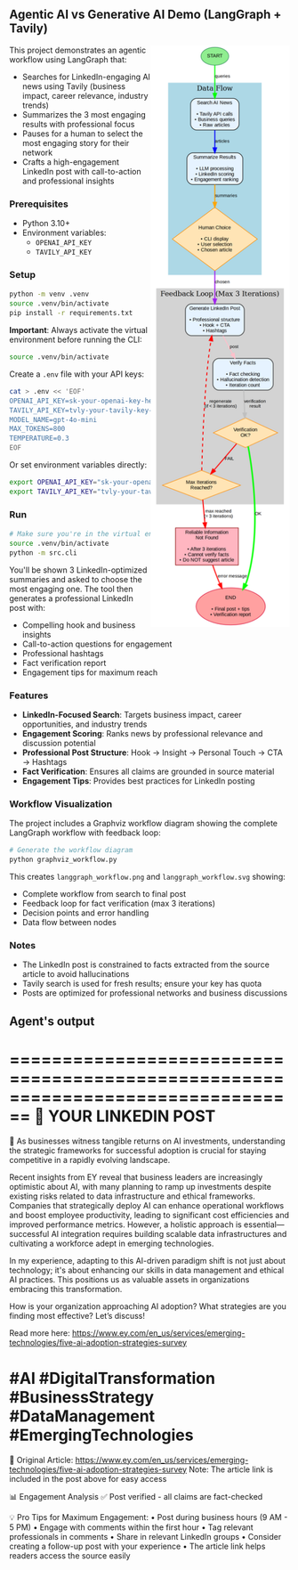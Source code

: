 ## Agentic AI vs Generative AI Demo (LangGraph + Tavily)

<img src="langgraph_workflow.png" alt="DAG" width="250" align="right">

This project demonstrates an agentic workflow using LangGraph that:
- Searches for LinkedIn-engaging AI news using Tavily (business impact, career relevance, industry trends)
- Summarizes the 3 most engaging results with professional focus
- Pauses for a human to select the most engaging story for their network
- Crafts a high-engagement LinkedIn post with call-to-action and professional insights

### Prerequisites
- Python 3.10+
- Environment variables:
  - `OPENAI_API_KEY`
  - `TAVILY_API_KEY`

### Setup
```bash
python -m venv .venv
source .venv/bin/activate
pip install -r requirements.txt
```

**Important**: Always activate the virtual environment before running the CLI:
```bash
source .venv/bin/activate
```

Create a `.env` file with your API keys:
```bash
cat > .env << 'EOF'
OPENAI_API_KEY=sk-your-openai-key-here
TAVILY_API_KEY=tvly-your-tavily-key-here
MODEL_NAME=gpt-4o-mini
MAX_TOKENS=800
TEMPERATURE=0.3
EOF
```

Or set environment variables directly:
```bash
export OPENAI_API_KEY="sk-your-openai-key-here"
export TAVILY_API_KEY="tvly-your-tavily-key-here"
```

### Run
```bash
# Make sure you're in the virtual environment
source .venv/bin/activate
python -m src.cli
```
You'll be shown 3 LinkedIn-optimized summaries and asked to choose the most engaging one. The tool then generates a professional LinkedIn post with:
- Compelling hook and business insights
- Call-to-action questions for engagement
- Professional hashtags
- Fact verification report
- Engagement tips for maximum reach

### Features
- **LinkedIn-Focused Search**: Targets business impact, career opportunities, and industry trends
- **Engagement Scoring**: Ranks news by professional relevance and discussion potential
- **Professional Post Structure**: Hook → Insight → Personal Touch → CTA → Hashtags
- **Fact Verification**: Ensures all claims are grounded in source material
- **Engagement Tips**: Provides best practices for LinkedIn posting

### Workflow Visualization
The project includes a Graphviz workflow diagram showing the complete LangGraph workflow with feedback loop:
```bash
# Generate the workflow diagram
python graphviz_workflow.py
```
This creates `langgraph_workflow.png` and `langgraph_workflow.svg` showing:
- Complete workflow from search to final post
- Feedback loop for fact verification (max 3 iterations)
- Decision points and error handling
- Data flow between nodes

### Notes
- The LinkedIn post is constrained to facts extracted from the source article to avoid hallucinations
- Tavily search is used for fresh results; ensure your key has quota
- Posts are optimized for professional networks and business discussions

## Agent's output

================================================================================
📝 YOUR LINKEDIN POST
================================================================================
🚀 As businesses witness tangible returns on AI investments, understanding the strategic frameworks for successful adoption is crucial for staying competitive in a rapidly evolving landscape. 

Recent insights from EY reveal that business leaders are increasingly optimistic about AI, with many planning to ramp up investments despite existing risks related to data infrastructure and ethical frameworks. Companies that strategically deploy AI can 
enhance operational workflows and boost employee productivity, leading to significant cost efficiencies and improved performance metrics. However, a holistic approach is essential—successful AI integration requires building scalable data infrastructures 
and cultivating a workforce adept in emerging technologies.

In my experience, adapting to this AI-driven paradigm shift is not just about technology; it's about enhancing our skills in data management and ethical AI practices. This positions us as valuable assets in organizations embracing this transformation.

How is your organization approaching AI adoption? What strategies are you finding most effective? Let’s discuss! 

Read more here: https://www.ey.com/en_us/services/emerging-technologies/five-ai-adoption-strategies-survey 

#AI #DigitalTransformation #BusinessStrategy #DataManagement #EmergingTechnologies
================================================================================

🔗 Original Article: https://www.ey.com/en_us/services/emerging-technologies/five-ai-adoption-strategies-survey
Note: The article link is included in the post above for easy access

📊 Engagement Analysis
✅ Post verified - all claims are fact-checked

💡 Pro Tips for Maximum Engagement:
• Post during business hours (9 AM - 5 PM)
• Engage with comments within the first hour
• Tag relevant professionals in comments
• Share in relevant LinkedIn groups
• Consider creating a follow-up post with your experience
• The article link helps readers access the source easily
